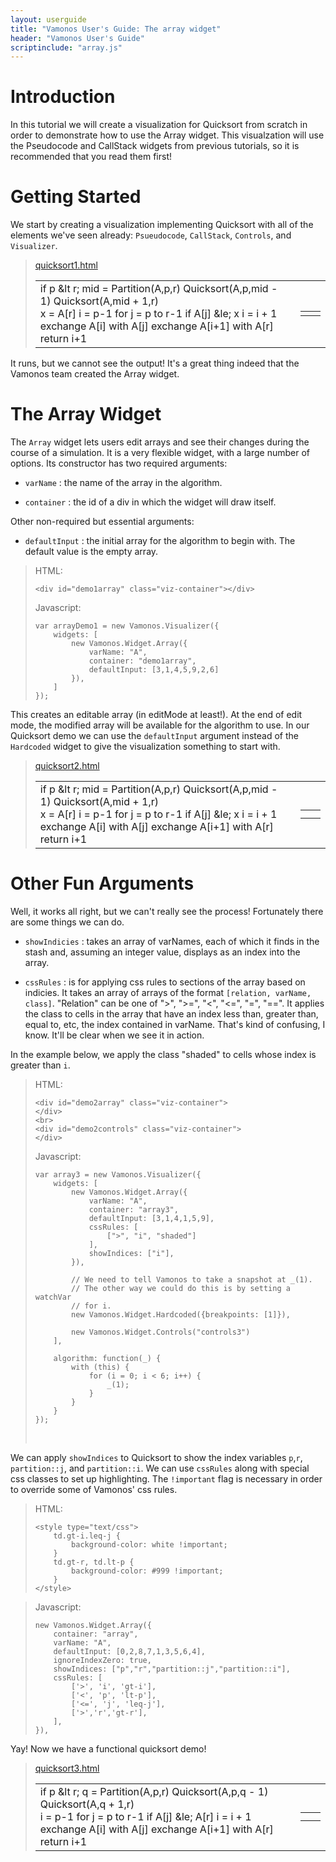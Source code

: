 ```yaml
---
layout: userguide
title: "Vamonos User's Guide: The array widget"
header: "Vamonos User's Guide"
scriptinclude: "array.js"
---
```


# Introduction

In this tutorial we will create a visualization for Quicksort from scratch in
order to demonstrate how to use the Array widget. This visualzation will use
the Pseudocode and CallStack widgets from previous tutorials, so it is
recommended that you read them first!

# Getting Started

We start by creating a visualization implementing Quicksort with all of the
elements we've seen already: `Psueudocode`, `CallStack`, `Controls`, and
`Visualizer`.

> [quicksort1.html](array-tutorial/quicksort1.html)
>
> <table class="vamonos">
> <tr><td class="pseudocode-and-controls">
> <div id="quicksort1" title="Quicksort(A,p,r):">
>             if p &amp;lt r;
>                 mid = Partition(A,p,r)
>                 Quicksort(A,p,mid - 1)
>                 Quicksort(A,mid + 1,r)
> </div>
> <div id="partition1" title="Partition(A,p,r):">
>             x = A[r]
>             i = p-1
>             for j = p to r-1
>                 if A[j] &amp;le; x
>                     i = i + 1
>                     exchange A[i] with A[j]
>             exchange A[i+1] with A[r]
>             return i+1
> </div>
> <div id="controls1">
> </div>
> </td><td class="variable-widgets">
> <table class="variable-widgets">
> <tr><td><div id="callstack-var1"></div></td>
> <td><div id="callstack1"></div></td></tr>
> </table></td></tr></table>


It runs, but we cannot see the output! It's a great thing indeed that the
Vamonos team created the Array widget.

# The Array Widget

The `Array` widget lets users edit arrays and see their changes during the
course of a simulation. It is a very flexible widget, with a large number of
options.  Its constructor has two required arguments:

* `varName` : the name of the array in the algorithm.

* `container` : the id of a div in which the widget will draw itself.

Other non-required but essential arguments:

* `defaultInput` : the initial array for the algorithm to begin with. The default
value is the empty array.


> HTML:
>
>     <div id="demo1array" class="viz-container"></div>
>
> Javascript:
>
>     var arrayDemo1 = new Vamonos.Visualizer({
>         widgets: [
>             new Vamonos.Widget.Array({
>                 varName: "A",
>                 container: "demo1array",
>                 defaultInput: [3,1,4,5,9,2,6]
>             }),
>         ]
>     });
>
> <div id="demo1array" class="viz-container"></div>

This creates an editable array (in editMode at least!). At the end of edit
mode, the modified array will be available for the algorithm to use. In our
Quicksort demo we can use the `defaultInput` argument instead of the
`Hardcoded` widget to give the visualization something to start with.

> [quicksort2.html](array-tutorial/quicksort2.html)
>
> <table class="vamonos">
> <tr><td class="pseudocode-and-controls2">
> <div id="quicksort2" title="Quicksort(A,p,r):">
>             if p &amp;lt r;
>                 mid = Partition(A,p,r)
>                 Quicksort(A,p,mid - 1)
>                 Quicksort(A,mid + 1,r)
> </div>
> <div id="partition2" title="Partition(A,p,r):">
>             x = A[r]
>             i = p-1
>             for j = p to r-1
>                 if A[j] &amp;le; x
>                     i = i + 1
>                     exchange A[i] with A[j]
>             exchange A[i+1] with A[r]
>             return i+1
> </div>
> <div id="controls2"></div>
> </td><td class="variable-widgets">
> <table class="variable-widgets">
> <tr><td><div id="array-var2"></div></td>
> <td><div id="array2"></div></td></tr>
> <tr><td><div id="callstack-var2"></div></td>
> <td><div id="callstack2"></div></td></tr>
> </table></td></tr></table>

# Other Fun Arguments

Well, it works all right, but we can't really see the process! Fortunately
there are some things we can do.

* `showIndicies` : takes an array of varNames, each of which it finds in the
stash and, assuming an integer value, displays as an index into the array.

* `cssRules` : is for applying css rules to sections of the array based on
indicies. It takes an array of arrays of the format `[relation, varName, class]`.
"Relation" can be one of ">", ">=", "<", "<=", "=", "==". It applies the class
to cells in the array that have an index less than, greater than, equal to, etc,
the index contained in varName. That's kind of confusing, I know. It'll be clear
when we see it in action.

In the example below, we apply the class "shaded" to cells whose index is greater
than `i`.

> HTML:
>
>     <div id="demo2array" class="viz-container">
>     </div>
>     <br>
>     <div id="demo2controls" class="viz-container">
>     </div>
>
> Javascript:
>
>     var array3 = new Vamonos.Visualizer({
>         widgets: [
>             new Vamonos.Widget.Array({
>                 varName: "A",
>                 container: "array3",
>                 defaultInput: [3,1,4,1,5,9],
>                 cssRules: [
>                     [">", "i", "shaded"]
>                 ],
>                 showIndices: ["i"],
>             }),
>
>             // We need to tell Vamonos to take a snapshot at _(1).
>             // The other way we could do this is by setting a watchVar
>             // for i.
>             new Vamonos.Widget.Hardcoded({breakpoints: [1]}),
>
>             new Vamonos.Widget.Controls("controls3")
>         ],
>
>         algorithm: function(_) {
>             with (this) {
>                 for (i = 0; i < 6; i++) {
>                     _(1);
>                 }
>             }
>         }
>     });
>
> <div id="demo2array" class="viz-container">
> </div>
> <br>
> <div id="demo2controls" class="viz-container">
> </div>

We can apply `showIndices` to Quicksort to show the index variables `p`,`r`,
`partition::j`, and `partition::i`. We can use `cssRules` along with special
css classes to set up highlighting. The `!important` flag is necessary in order
to override some of Vamonos' css rules.

> HTML:
>
>     <style type="text/css">
>         td.gt-i.leq-j {
>             background-color: white !important;
>         }
>         td.gt-r, td.lt-p {
>             background-color: #999 !important;
>         }
>     </style>

> Javascript:
>
>     new Vamonos.Widget.Array({
>         container: "array",
>         varName: "A",
>         defaultInput: [0,2,8,7,1,3,5,6,4],
>         ignoreIndexZero: true,
>         showIndices: ["p","r","partition::j","partition::i"],
>         cssRules: [
>             ['>', 'i', 'gt-i'],
>             ['<', 'p', 'lt-p'],
>             ['<=', 'j', 'leq-j'],
>             ['>','r','gt-r'],
>         ],
>     }),

Yay! Now we have a functional quicksort demo!

> [quicksort3.html](array-tutorial/quicksort3.html)
>
> <style type="text/css">
>     td.gt-i.leq-j {
>         background-color: white !important;
>     }
>     td.gt-r, td.lt-p {
>         background-color: #999 !important;
>     }
> </style>
> <table class="vamonos">
> <tr><td class="pseudocode-and-controls">
> <div id="quicksort3" title="Quicksort(A,p,r):">
>             if p &amp;lt r;
>                 q = Partition(A,p,r)
>                 Quicksort(A,p,q - 1)
>                 Quicksort(A,q + 1,r)
> </div>
> <div id="partition3" title="Partition(A,p,r):">
>             i = p-1
>             for j = p to r-1
>                 if A[j] &amp;le; A[r]
>                     i = i + 1
>                     exchange A[i] with A[j]
>             exchange A[i+1] with A[r]
>             return i+1
> </div><div id="controls3">
> </div></td><td class="variable-widgets">
> <table class="variable-widgets">
> <tr><td><div id="array-var3"></div></td>
> <td><div id="array3"></div></td></tr>
> <tr><td><div id="callstack-var3"></div></td>
> <td><div id="callstack3"></div></td></tr>
> </table> </td></tr> </table>
